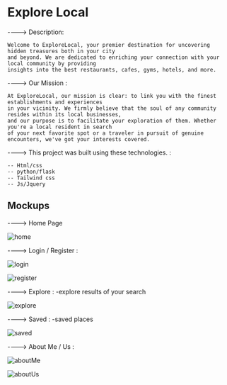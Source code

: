 # Explore Local  



----> Description: 

```
Welcome to ExploreLocal, your premier destination for uncovering hidden treasures both in your city
and beyond. We are dedicated to enriching your connection with your local community by providing
insights into the best restaurants, cafes, gyms, hotels, and more.
```

----> Our Mission : 

```
At ExploreLocal, our mission is clear: to link you with the finest establishments and experiences
in your vicinity. We firmly believe that the soul of any community resides within its local businesses,
and our purpose is to facilitate your exploration of them. Whether you're a local resident in search
of your next favorite spot or a traveler in pursuit of genuine encounters, we've got your interests covered.
```

----> This project was built using these technologies. :

```
-- Html/css
-- python/flask
-- Tailwind css
-- Js/Jquery
```

## Mockups 
----> Home Page

![home](https://github.com/Hakimhizmi/final_project_cs50/assets/45130772/eb437a38-460d-402f-8ee1-6d8b9f37f75b)

----> Login / Register :

![login](https://github.com/Hakimhizmi/final_project_cs50/assets/45130772/d5c8a769-d7fc-4e82-be8a-6d5434f6b190)

![register](https://github.com/Hakimhizmi/final_project_cs50/assets/45130772/90152dda-8ed2-4bb2-b9b3-3413e6c92117)


----> Explore : -explore results of your search

![explore](https://github.com/Hakimhizmi/final_project_cs50/assets/45130772/2f60b51e-7aa3-4585-a44a-5b274a339d6b)

  
----> Saved  : -saved places

![saved](https://github.com/Hakimhizmi/final_project_cs50/assets/45130772/f5085020-2097-4b1d-89bb-d3275cd437bb)

  
----> About Me / Us :

![aboutMe](https://github.com/Hakimhizmi/final_project_cs50/assets/45130772/4144bcbe-6f2d-40e8-975a-d6ece7240440)

![aboutUs](https://github.com/Hakimhizmi/final_project_cs50/assets/45130772/ede54040-b946-4374-aeae-b9d984c7d97d)


  
